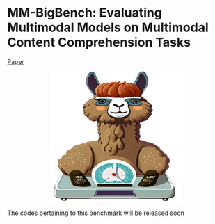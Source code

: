 # MM-BigBench: Evaluating Multimodal Models on Multimodal Content Comprehension Tasks
[Paper](https://arxiv.org/abs/2310.09036) 
<p align="center">
  <img src="https://github.com/declare-lab/MM-BigBench/blob/main/mm-bigbench.png" alt="" width="300" height="300">
</p>

The codes pertaining to this benchmark will be released soon
